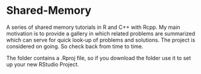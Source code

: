 # Shared-Memory
A series of shared memory tutorials in R and C++ with Rcpp.
My main motivation is to provide a gallery in which related problems are
summarized which can serve for quick look-up of problems and solutions.
The project is considered on going. So check back from time to time.

The folder contains a .Rproj file, so if you download the folder use it to set
up your new RStudio Project.